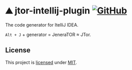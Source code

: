 # ⛰️ jtor-intellij-plugin [![GitHub](https://img.shields.io/github/license/alexengrig/jtor-intellij-plugin?style=flat&&color=informational "license")](LICENSE)

The code generator for ItelliJ IDEA.

`Alt + J` + generator = JeneraTOR ≈ JTor.

## License

This project is [licensed](LICENSE) under [MIT](https://opensource.org/licenses/MIT).
